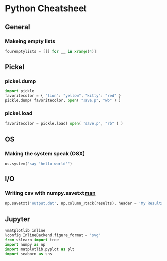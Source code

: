 Python Cheatsheet
=================

General
-------

### Makeing empty lists

```python
fouremptylists = [[] for __ in xrange(4)]
```


Pickel
------

### pickel.dump

```python
import pickle
favoritecolor = { "lion": "yellow", "kitty": "red" }
pickle.dump( favoritecolor, open( "save.p", "wb" ) )
```

### pickel.load

```python
favoritecolor = pickle.load( open( "save.p", "rb" ) )
```

OS
--

### Making the system speak (OSX)

```python
os.system("say 'hello world'")
```

I/O
---

### Writing csv with numpy.savetxt [man](http://docs.scipy.org/doc/numpy/reference/generated/numpy.savetxt.html)
```python
np.savetxt('output.dat', np.column_stack(results), header = 'My Results', delimiter = ",")
```

Jupyter
-------

```python
%matplotlib inline
%config InlineBackend.figure_format = 'svg'
from sklearn import tree
import numpy as np
import matplotlib.pyplot as plt
import seaborn as sns
```
